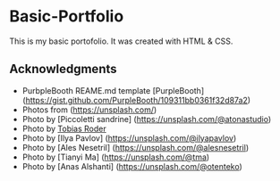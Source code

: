 # Basic-Portfolio

This is my basic portofolio. It was created with HTML & CSS. 

## Acknowledgments

* PurbpleBooth REAME.md template [PurpleBooth] (https://gist.github.com/PurpleBooth/109311bb0361f32d87a2)
* Photos from (https://unsplash.com/)
* Photo by [Piccoletti sandrine] (https://unsplash.com/@atonastudio)
* Photo by [Tobias Roder](https://unsplash.com/@tobiasroeder)
* Photo by [Ilya Pavlov] (https://unsplash.com/@ilyapavlov)
* Photo by [Ales Nesetril] (https://unsplash.com/@alesnesetril)
* Photo by [Tianyi Ma] (https://unsplash.com/@tma)
* Photo by [Anas Alshanti] (https://unsplash.com/@otenteko)